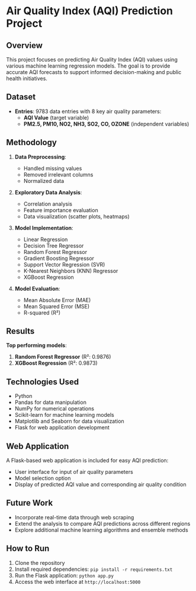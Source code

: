 # Air Quality Index (AQI) Prediction Project

## Overview

This project focuses on predicting Air Quality Index (AQI) values using various machine learning regression models. The goal is to provide accurate AQI forecasts to support informed decision-making and public health initiatives.

## Dataset

- **Entries**: 9783 data entries with 8 key air quality parameters:
  - **AQI Value** (target variable)
  - **PM2.5, PM10, NO2, NH3, SO2, CO, OZONE** (independent variables)

## Methodology
1. **Data Preprocessing**:
   - Handled missing values
   - Removed irrelevant columns
   - Normalized data

2. **Exploratory Data Analysis**:
   - Correlation analysis
   - Feature importance evaluation
   - Data visualization (scatter plots, heatmaps)

3. **Model Implementation**:
   - Linear Regression
   - Decision Tree Regressor
   - Random Forest Regressor
   - Gradient Boosting Regressor
   - Support Vector Regression (SVR)
   - K-Nearest Neighbors (KNN) Regressor
   - XGBoost Regression

4. **Model Evaluation**:
   - Mean Absolute Error (MAE)
   - Mean Squared Error (MSE)
   - R-squared (R²)

## Results

**Top performing models**:
1. **Random Forest Regressor** (R²: 0.9876)
2. **XGBoost Regression** (R²: 0.9873)

## Technologies Used

- Python
- Pandas for data manipulation
- NumPy for numerical operations
- Scikit-learn for machine learning models
- Matplotlib and Seaborn for data visualization
- Flask for web application development

## Web Application

A Flask-based web application is included for easy AQI prediction:
- User interface for input of air quality parameters
- Model selection option
- Display of predicted AQI value and corresponding air quality condition

## Future Work

- Incorporate real-time data through web scraping
- Extend the analysis to compare AQI predictions across different regions
- Explore additional machine learning algorithms and ensemble methods

## How to Run

1. Clone the repository
2. Install required dependencies: `pip install -r requirements.txt`
3. Run the Flask application: `python app.py`
4. Access the web interface at `http://localhost:5000`
